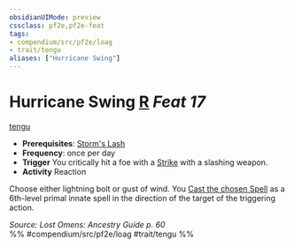 ```yaml
---
obsidianUIMode: preview
cssclass: pf2e,pf2e-feat
tags:
- compendium/src/pf2e/loag
- trait/tengu
aliases: ["Hurricane Swing"]
---
```

# Hurricane Swing  [R](rules/core-rulebook/chapter-9-playing-the-game.md#Actions "Reaction") *Feat 17*  
[tengu](rules/traits/tengu-b1.md)  

- **Prerequisites**: [Storm's Lash](compendium/feats/storms-lash-apg.md)
- **Frequency**: once per day
- **Trigger** You critically hit a foe with a [Strike](rules/actions/strike.md) with a slashing weapon.
- **Activity** Reaction

Choose either lightning bolt or gust of wind. You [Cast the chosen Spell](rules/actions/cast-a-spell.md) as a 6th-level primal innate spell in the direction of the target of the triggering action.

*Source: Lost Omens: Ancestry Guide p. 60*  
%% #compendium/src/pf2e/loag #trait/tengu %%